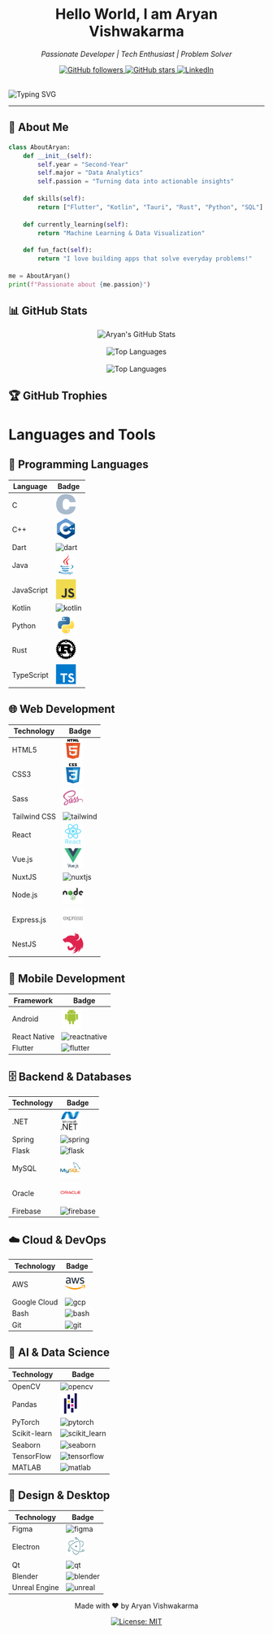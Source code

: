 <!-- added name -->
<div align="center">

# Hello World, I am Aryan Vishwakarma
<p>
    <em>
      Passionate Developer | Tech Enthusiast | Problem Solver
    </em>
  </p>

  <!-- add badges tags -->
<div align = "center">
  <a href="https://github.com/Aryan-202">
    <img src="https://img.shields.io/github/followers/Aryan-202?style=social" alt="GitHub followers" />
  </a>
  <a href="https://github.com/Aryan-202/Aryan-202">
    <img src="https://img.shields.io/github/stars/Aryan-202/Aryan-202?style=social" alt="GitHub stars" />
  </a>
  <a href="https://www.linkedin.com/in/aryan-vishwakarma-387927321/">
    <img src="https://img.shields.io/badge/LinkedIn-Profile-blue?style=social&logo=linkedin" alt="LinkedIn" />
  </a>
</div>

</div>

<br/>

<!-- text animation -->


![Typing SVG](https://readme-typing-svg.demolab.com?font=Fira+Code&pause=1000&width=435&lines=Welcome+to+my+GitHub!;Developer.+Problem+Solver.+Learner.;Code.+Coffee.+Repeat.;Student+by+day%2C+developer+by+night.+;Data+Analyst+%F0%9F%93%8A+%26+App+Developer+%F0%9F%93%B1;Android+%F0%9F%A4%96+%2B+Desktop+%F0%9F%96%A5%EF%B8%8F+%3D+%E2%9D%A4%EF%B8%8F;Data+%F0%9F%93%8A+%7C+Dev+%F0%9F%92%BB;%2F%2F+TODO%3A+Build+awesome+stuff+%E2%9A%A1)

---



## 🧠 About Me

```python
class AboutAryan:
    def __init__(self):
        self.year = "Second-Year"
        self.major = "Data Analytics"
        self.passion = "Turning data into actionable insights"
        
    def skills(self):
        return ["Flutter", "Kotlin", "Tauri", "Rust", "Python", "SQL"]
    
    def currently_learning(self):
        return "Machine Learning & Data Visualization"
        
    def fun_fact(self):
        return "I love building apps that solve everyday problems!"
        
me = AboutAryan()
print(f"Passionate about {me.passion}")
```


<!-- github stats -->
## 📊 GitHub Stats

<div align="center">
  <img src="https://github-readme-stats.vercel.app/api?username=Aryan-202&show_icons=true&hide_title=true&count_private=true&theme=radical&hide=prs" alt="Aryan's GitHub Stats" />
</div>
<br/>

<div align="center">
  <img src="https://github-readme-stats.vercel.app/api/top-langs/?username=Aryan-202&layout=compact&theme=radical&langs_count=8&hide=html,css" alt="Top Languages" />
</div>

<br/>

<div align="center">
    <img src="https://nirzak-streak-stats.vercel.app/?user=Aryan-202&theme=dark&hide_border=false" alt="Top Languages" />
</div>


<!-- github trophies -->
## 🏆 GitHub Trophies





# Languages and Tools

## 🎯 Programming Languages

| Language | Badge |
|----------|-------|
| C | <img src="https://raw.githubusercontent.com/devicons/devicon/master/icons/c/c-original.svg" alt="c" width="40" height="40"/> |
| C++ | <img src="https://raw.githubusercontent.com/devicons/devicon/master/icons/cplusplus/cplusplus-original.svg" alt="cplusplus" width="40" height="40"/> |
| Dart | <img src="https://www.vectorlogo.zone/logos/dartlang/dartlang-icon.svg" alt="dart" width="40" height="40"/> |
| Java | <img src="https://raw.githubusercontent.com/devicons/devicon/master/icons/java/java-original.svg" alt="java" width="40" height="40"/> |
| JavaScript | <img src="https://raw.githubusercontent.com/devicons/devicon/master/icons/javascript/javascript-original.svg" alt="javascript" width="40" height="40"/> |
| Kotlin | <img src="https://www.vectorlogo.zone/logos/kotlinlang/kotlinlang-icon.svg" alt="kotlin" width="40" height="40"/> |
| Python | <img src="https://raw.githubusercontent.com/devicons/devicon/master/icons/python/python-original.svg" alt="python" width="40" height="40"/> |
| Rust | <img src="https://raw.githubusercontent.com/devicons/devicon/master/icons/rust/rust-plain.svg" alt="rust" width="40" height="40"/> |
| TypeScript | <img src="https://raw.githubusercontent.com/devicons/devicon/master/icons/typescript/typescript-original.svg" alt="typescript" width="40" height="40"/> |

## 🌐 Web Development

| Technology | Badge |
|------------|-------|
| HTML5 | <img src="https://raw.githubusercontent.com/devicons/devicon/master/icons/html5/html5-original-wordmark.svg" alt="html5" width="40" height="40"/> |
| CSS3 | <img src="https://raw.githubusercontent.com/devicons/devicon/master/icons/css3/css3-original-wordmark.svg" alt="css3" width="40" height="40"/> |
| Sass | <img src="https://raw.githubusercontent.com/devicons/devicon/master/icons/sass/sass-original.svg" alt="sass" width="40" height="40"/> |
| Tailwind CSS | <img src="https://www.vectorlogo.zone/logos/tailwindcss/tailwindcss-icon.svg" alt="tailwind" width="40" height="40"/> |
| React | <img src="https://raw.githubusercontent.com/devicons/devicon/master/icons/react/react-original-wordmark.svg" alt="react" width="40" height="40"/> |
| Vue.js | <img src="https://raw.githubusercontent.com/devicons/devicon/master/icons/vuejs/vuejs-original-wordmark.svg" alt="vuejs" width="40" height="40"/> |
| NuxtJS | <img src="https://www.vectorlogo.zone/logos/nuxtjs/nuxtjs-icon.svg" alt="nuxtjs" width="40" height="40"/> |
| Node.js | <img src="https://raw.githubusercontent.com/devicons/devicon/master/icons/nodejs/nodejs-original-wordmark.svg" alt="nodejs" width="40" height="40"/> |
| Express.js | <img src="https://raw.githubusercontent.com/devicons/devicon/master/icons/express/express-original-wordmark.svg" alt="express" width="40" height="40"/> |
| NestJS | <img src="https://raw.githubusercontent.com/devicons/devicon/master/icons/nestjs/nestjs-plain.svg" alt="nestjs" width="40" height="40"/> |

## 📱 Mobile Development

| Framework | Badge |
|-----------|-------|
| Android | <img src="https://raw.githubusercontent.com/devicons/devicon/master/icons/android/android-original-wordmark.svg" alt="android" width="40" height="40"/> |
| React Native | <img src="https://reactnative.dev/img/header_logo.svg" alt="reactnative" width="40" height="40"/> |
| Flutter | <img src="https://www.vectorlogo.zone/logos/flutterio/flutterio-icon.svg" alt="flutter" width="40" height="40"/> |

## 🗄️ Backend & Databases

| Technology | Badge |
|------------|-------|
| .NET | <img src="https://raw.githubusercontent.com/devicons/devicon/master/icons/dot-net/dot-net-original-wordmark.svg" alt="dotnet" width="40" height="40"/> |
| Spring | <img src="https://www.vectorlogo.zone/logos/springio/springio-icon.svg" alt="spring" width="40" height="40"/> |
| Flask | <img src="https://www.vectorlogo.zone/logos/pocoo_flask/pocoo_flask-icon.svg" alt="flask" width="40" height="40"/> |
| MySQL | <img src="https://raw.githubusercontent.com/devicons/devicon/master/icons/mysql/mysql-original-wordmark.svg" alt="mysql" width="40" height="40"/> |
| Oracle | <img src="https://raw.githubusercontent.com/devicons/devicon/master/icons/oracle/oracle-original.svg" alt="oracle" width="40" height="40"/> |
| Firebase | <img src="https://www.vectorlogo.zone/logos/firebase/firebase-icon.svg" alt="firebase" width="40" height="40"/> |

## ☁️ Cloud & DevOps

| Technology | Badge |
|------------|-------|
| AWS | <img src="https://raw.githubusercontent.com/devicons/devicon/master/icons/amazonwebservices/amazonwebservices-original-wordmark.svg" alt="aws" width="40" height="40"/> |
| Google Cloud | <img src="https://www.vectorlogo.zone/logos/google_cloud/google_cloud-icon.svg" alt="gcp" width="40" height="40"/> |
| Bash | <img src="https://www.vectorlogo.zone/logos/gnu_bash/gnu_bash-icon.svg" alt="bash" width="40" height="40"/> |
| Git | <img src="https://www.vectorlogo.zone/logos/git-scm/git-scm-icon.svg" alt="git" width="40" height="40"/> |

## 🤖 AI & Data Science

| Technology | Badge |
|------------|-------|
| OpenCV | <img src="https://www.vectorlogo.zone/logos/opencv/opencv-icon.svg" alt="opencv" width="40" height="40"/> |
| Pandas | <img src="https://raw.githubusercontent.com/devicons/devicon/2ae2a900d2f041da66e950e4d48052658d850630/icons/pandas/pandas-original.svg" alt="pandas" width="40" height="40"/> |
| PyTorch | <img src="https://www.vectorlogo.zone/logos/pytorch/pytorch-icon.svg" alt="pytorch" width="40" height="40"/> |
| Scikit-learn | <img src="https://upload.wikimedia.org/wikipedia/commons/0/05/Scikit_learn_logo_small.svg" alt="scikit_learn" width="40" height="40"/> |
| Seaborn | <img src="https://seaborn.pydata.org/_images/logo-mark-lightbg.svg" alt="seaborn" width="40" height="40"/> |
| TensorFlow | <img src="https://www.vectorlogo.zone/logos/tensorflow/tensorflow-icon.svg" alt="tensorflow" width="40" height="40"/> |
| MATLAB | <img src="https://upload.wikimedia.org/wikipedia/commons/2/21/Matlab_Logo.png" alt="matlab" width="40" height="40"/> |

## 🎨 Design & Desktop

| Technology | Badge |
|------------|-------|
| Figma | <img src="https://www.vectorlogo.zone/logos/figma/figma-icon.svg" alt="figma" width="40" height="40"/> |
| Electron | <img src="https://raw.githubusercontent.com/devicons/devicon/master/icons/electron/electron-original.svg" alt="electron" width="40" height="40"/> |
| Qt | <img src="https://upload.wikimedia.org/wikipedia/commons/0/0b/Qt_logo_2016.svg" alt="qt" width="40" height="40"/> |
| Blender | <img src="https://download.blender.org/branding/community/blender_community_badge_white.svg" alt="blender" width="40" height="40"/> |
| Unreal Engine | <img src="https://raw.githubusercontent.com/kenangundogan/fontisto/036b7eca71aab1bef8e6a0518f7329f13ed62f6b/icons/svg/brand/unreal-engine.svg" alt="unreal" width="40" height="40"/> |

<!-- footer -->

<div align="center">
  <p>
    Made with ❤️ by Aryan Vishwakarma
  </p>
  <!-- mit licence link -->
  <p>
    <a href="https://opensource.org/licenses/MIT">
      <img src="https://cdn.prod.website-files.com/5e0f1144930a8bc8aace526c/65dd9eb5aaca434fac4f1c34_License-MIT-blue.svg" alt="License: MIT" />
    </a>
  </p>
</div>
